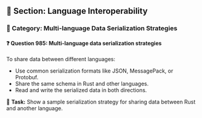 ## 📘 Section: Language Interoperability  
### 🔹 Category: Multi-language Data Serialization Strategies  
#### ❓ Question 985: Multi-language data serialization strategies

To share data between different languages:

- Use common serialization formats like JSON, MessagePack, or Protobuf.
- Share the same schema in Rust and other languages.
- Read and write the serialized data in both directions.

🔧 **Task:** Show a sample serialization strategy for sharing data between Rust and another language.
